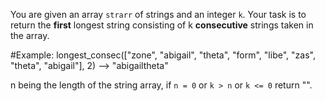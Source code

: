 You are given an array `strarr` of strings and an integer `k`. Your task is to return the **first** longest string
consisting of k **consecutive** strings taken in the array.

#Example:
longest_consec(["zone", "abigail", "theta", "form", "libe", "zas", "theta", "abigail"], 2) --> "abigailtheta"

n being the length of the string array, if `n = 0` or `k > n` or `k <= 0` return "".